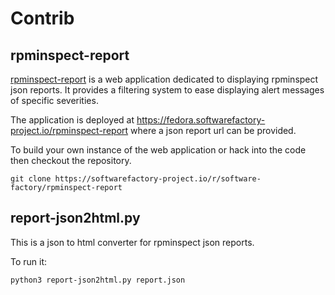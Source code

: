 # Contrib

## rpminspect-report

[rpminspect-report](https://softwarefactory-project.io/r/plugins/gitiles/software-factory/rpminspect-report)
is a web application dedicated to displaying rpminspect json reports. It provides a filtering
system to ease displaying alert messages of specific severities.

The application is deployed at https://fedora.softwarefactory-project.io/rpminspect-report
where a json report url can be provided.

To build your own instance of the web application or hack into the code then checkout the
repository.

```shell
git clone https://softwarefactory-project.io/r/software-factory/rpminspect-report
```

## report-json2html.py

This is a json to html converter for rpminspect json reports.

To run it:

``` shell
python3 report-json2html.py report.json
```
